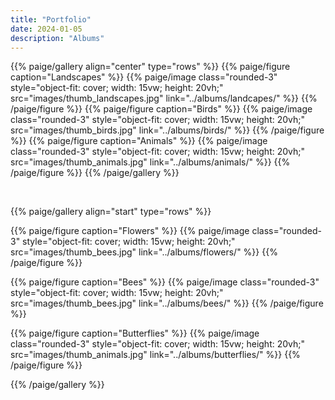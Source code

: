 ```yaml
---
title: "Portfolio"
date: 2024-01-05
description: "Albums"
---
```


{{% paige/gallery align="center" type="rows" %}}
{{% paige/figure caption="Landscapes" %}}
{{% paige/image class="rounded-3" style="object-fit: cover; width: 15vw; height: 20vh;" 
                src="images/thumb_landscapes.jpg" 
                link="../albums/landcapes/" %}}
{{% /paige/figure %}}
{{% paige/figure caption="Birds" %}}
{{% paige/image class="rounded-3" style="object-fit: cover; width: 15vw; height: 20vh;" 
                src="images/thumb_birds.jpg"
                link="../albums/birds/" %}}
{{% /paige/figure %}}
{{% paige/figure caption="Animals" %}}
{{% paige/image class="rounded-3" style="object-fit: cover; width: 15vw; height: 20vh;" 
                src="images/thumb_animals.jpg"
                link="../albums/animals/" %}}
{{% /paige/figure %}}
{{% /paige/gallery %}}

<br>

{{% paige/gallery align="start" type="rows" %}}

{{% paige/figure caption="Flowers" %}}
{{% paige/image class="rounded-3" style="object-fit: cover; width: 15vw; height: 20vh;" 
                src="images/thumb_bees.jpg"
                link="../albums/flowers/" %}}
{{% /paige/figure %}}

{{% paige/figure caption="Bees" %}}
{{% paige/image class="rounded-3" style="object-fit: cover; width: 15vw; height: 20vh;" 
                src="images/thumb_bees.jpg"
                link="../albums/bees/" %}}
{{% /paige/figure %}}

{{% paige/figure caption="Butterflies" %}}
{{% paige/image class="rounded-3" style="object-fit: cover; width: 15vw; height: 20vh;" 
                src="images/thumb_animals.jpg"
                link="../albums/butterflies/" %}}
{{% /paige/figure %}}

{{% /paige/gallery %}}
